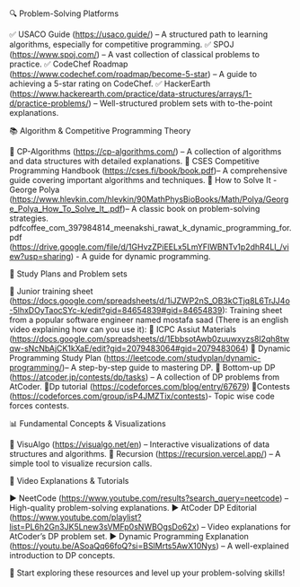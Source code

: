 🔍 Problem-Solving Platforms

✅ USACO Guide (https://usaco.guide/) – A structured path to learning algorithms, especially for competitive programming.
✅ SPOJ (https://www.spoj.com/) – A vast collection of classical problems to practice.
✅ CodeChef Roadmap (https://www.codechef.com/roadmap/become-5-star) – A guide to achieving a 5-star rating on CodeChef.
✅ HackerEarth (https://www.hackerearth.com/practice/data-structures/arrays/1-d/practice-problems/) – Well-structured problem sets with to-the-point explanations.

📚 Algorithm & Competitive Programming Theory

📖 CP-Algorithms (https://cp-algorithms.com/) – A collection of algorithms and data structures with detailed explanations.
📖 CSES Competitive Programming Handbook  (https://cses.fi/book/book.pdf)– A comprehensive guide covering important algorithms and techniques.
📖 How to Solve It - George Polya  (https://www.hlevkin.com/hlevkin/90MathPhysBioBooks/Math/Polya/George_Polya_How_To_Solve_It_.pdf)– A classic book on problem-solving strategies.
pdfcoffee_com_397984814_meenakshi_rawat_k_dynamic_programming_for.pdf (https://drive.google.com/file/d/1GHvzZPiEELx5LmYFIWBNTv1p2dhR4Ll_/view?usp=sharing) - A guide for dynamic programming.

📝 Study Plans and Problem sets

📌 Junior training sheet  (https://docs.google.com/spreadsheets/d/1iJZWP2nS_OB3kCTjq8L6TrJJ4o-5lhxDOyTaocSYc-k/edit?gid=84654839#gid=84654839): Training sheet from a popular software engineer named mostafa saad (There is an english video explaining how can you use it):
📌 ICPC Assiut Materials (https://docs.google.com/spreadsheets/d/1EbbsotAwb0zuuwxyzs8l2qh8twqw-sNcNbAjCK1kXaE/edit?gid=2079483064#gid=2079483064)
📌 Dynamic Programming Study Plan  (https://leetcode.com/studyplan/dynamic-programming/)– A step-by-step guide to mastering DP.
📌 Bottom-up DP (https://atcoder.jp/contests/dp/tasks) – A collection of DP problems from AtCoder.
📌Dp tutorial  (https://codeforces.com/blog/entry/67679)
📌Contests   (https://codeforces.com/group/isP4JMZTix/contests)- Topic wise code forces contests.

📊 Fundamental Concepts & Visualizations

🔹 VisuAlgo (https://visualgo.net/en) – Interactive visualizations of data structures and algorithms.
🔹 Recursion (https://recursion.vercel.app/) – A simple tool to visualize recursion calls.

🎥 Video Explanations & Tutorials

▶️ NeetCode (https://www.youtube.com/results?search_query=neetcode) – High-quality problem-solving explanations.
▶️ AtCoder DP Editorial (https://www.youtube.com/playlist?list=PL6h2Gn3JK5Lnew3sVMFp0sNWBOgsDo62x) – Video explanations for AtCoder’s DP problem set.
▶️ Dynamic Programming Explanation (https://youtu.be/ASoaQq66foQ?si=BSlMrts5AwX10Nys) – A well-explained introduction to DP concepts.

🚀 Start exploring these resources and level up your problem-solving skills!